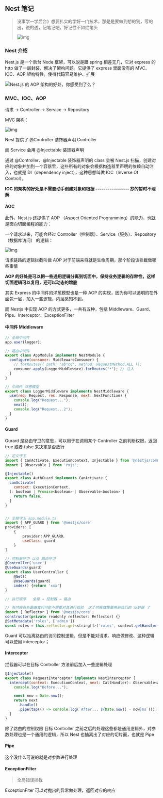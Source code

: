 ## Nest 笔记

> 没事学一学后台》想要扎实的学好一门技术，那是是要做到想的到，写的出，说的透，记笔记吧，好记性不如烂笔头
>
> ![img](https://img-blog.csdnimg.cn/2020011414381332.png?x-oss-process=image/watermark,type_ZmFuZ3poZW5naGVpdGk,shadow_10,text_aHR0cHM6Ly9ibG9nLmNzZG4ubmV0L2x4eTg2OTcxODA2OQ==,size_16,color_FFFFFF,t_70)

### Nest 介绍

Nest.js 是一个后台 Node 框架，可以说是跟 spring 相差无几，它对 express 的 http 做了一层封装，解决了架构问题。它提供了 express 里面没有的 MVC、IOC、AOP 架构特性，使得代码容易维护、扩展

![Nest.js 的 AOP 架构的好处，你感受到了么？](https://p1-juejin.byteimg.com/tos-cn-i-k3u1fbpfcp/8ba5dd3d01fa4674a343f26cc8a98e69~tplv-k3u1fbpfcp-zoom-crop-mark:1304:1304:1304:734.awebp?)

### MVC、IOC、AOP

请求 → Controller → Service → Repository

MVC 架构：

![img](https://p3-juejin.byteimg.com/tos-cn-i-k3u1fbpfcp/9911c44a21d949e6824122c41a0d6bbe~tplv-k3u1fbpfcp-zoom-in-crop-mark:1304:0:0:0.awebp?)

Nest 提供了 @Controller 装饰器声明 Controller

而 Service 会用 @Injecttable 装饰器声明

通过 @Controller、@Injectable 装饰器声明的 class 会被 Nest.js 扫描，创建对应的对象并加到一个容器里，这些所有的对象会根据构造器里声明的依赖自动注入，也就是 DI（dependency inject），这种思想叫做 IOC（Inverse Of Control）。

**IOC 的架构的好处是不需要动手创建对象和根据 ----------------- 抄的暂时不理解**

#### AOC

此外，Nest.js 还提供了 AOP （Aspect Oriented Programming）的能力，也就是面向切面编程的能力：

一个请求过来，可能会经过 Controller（控制器）、Service（服务）、Repository（数据库访问） 的逻辑：

![img](https://p9-juejin.byteimg.com/tos-cn-i-k3u1fbpfcp/98095ad993dd484b9c4059e386cc0fb0~tplv-k3u1fbpfcp-zoom-in-crop-mark:1304:0:0:0.awebp?)

请求链路的逻辑拦截叫做 AOP 对于前端来将就是生命周期，那个阶段该拦截做哪些事情

**AOP 的好处是可以把一些通用逻辑分离到切面中，保持业务逻辑的存粹性，这样切面逻辑可以复用，还可以动态的增删**

其实 Express 的中间件的洋葱模型也是一种 AOP 的实现，因为你可以透明的在外面包一层，加入一些逻辑，内层感知不到。

而 Nestjs 中实现 AOP 的方式更多，一共有五种，包括 Middleware、Guard、Pipe、Interceptor、ExceptionFilter

#### 中间件 Middleware

```javascript
// 全局中间件
app.user(logger);

// 路由中间件
export class AppModule implements NestModule {
  configure(consumer: MiddlewareConsumer) {
    // forRoutes({ path: 'ab*cd', method: RequestMethod.ALL });
    consumer.apply(LoggerMiddleware).forRoutes("*"); // 注入
  }
}

// 中间件 洋葱模型
export class LoggerMiddleware implements NestMiddleware {
  use(req: Request, res: Response, next: NextFunction) {
    console.log("Request...");
    next();
    console.log("Request...2");
  }
}
```

#### Guard

Gurard 是路由守卫的意思，可以用于在调用某个 Controller 之前判断权限，返回 true 或者 false 来决定是否放行

```javascript
// 定义守卫
import { CanActivate, ExecutionContext, Injectable } from '@nestjs/common';
import { Observable } from 'rxjs';

@Injectable()
export class AuthGuard implements CanActivate {
  canActivate(
    context: ExecutionContext,
  ): boolean | Promise<boolean> | Observable<boolean> {
    return false;
  }
}


// 全局守卫 app.module.ts
import { APP_GUARD } from '@nestjs/core'
providers: [
    {
        provider：APP_GUARD，
       	useClass: guard
    }
]

// 控制器守卫 以及 路由守卫
@Controller('user')
@UseGuards(guard)
export class UserController {
	@Get()
    @UseGuards(guard)
    index() {return 'xxx'}
}

// 执行顺序   全局 → 控制器 → 路由

// 有时候有些路由我们可能不需要对其进行校验  这个时候就需要用到我们的 反射器 了
import { Reflector } from '@nestjs/core';
constructor(private readonly reflector: Reflector) {}
@SetMetadata('roles', ['admin'])
const roles = this.reflector.get<string[]>('roles', context.getHandler());
```

Guard 可以抽离路由的访问控制逻辑，但是不能对请求、响应做修改、这种逻辑可以使用 interceptor；

#### Interceptor

拦截器可以在目标 Controller 方法前后加入一些逻辑处理

```javascript
@Injectable()
export class RequestInterceptor implements NestInterceptor {
  intercept(context: ExecutionContext, next: CallHandler): Observable<any> {
    console.log("Before...");

    const now = Date.now();
    return next
      .handle()
      .pipe(tap(() => console.log(`After... ${Date.now() - now}ms`)));
  }
}
```

除了路由的控制权限 目标 Controller 之前之后的处理这些都是通用逻辑外，对参数处理也是一个通用的逻辑，所以 Nest 也抽离出了对应的切片面，也就是 Pipe

#### Pipe

这个没什么可说的就是对参数进行处理

#### ExceptionFilter

> 全局错误拦截

ExceptionFiter 可以对抛出的异常做处理，返回对应的响应

